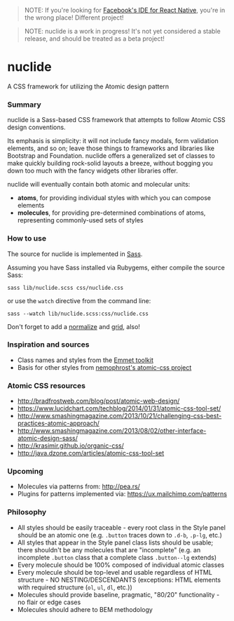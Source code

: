 > NOTE: If you're looking for [Facebook's IDE for React Native](http://nuclide.io/),
you're in the wrong place! Different project!

> NOTE: nuclide is a work in progress! It's not yet considered a stable release,
and should be treated as a beta project!

# nuclide

A CSS framework for utilizing the Atomic design pattern

### Summary

nuclide is a Sass-based CSS framework that attempts to follow Atomic CSS design
conventions.

Its emphasis is simplicity: it will not include fancy modals, form validation
elements, and so on; leave those things to frameworks and libraries like
Bootstrap and Foundation. nuclide offers a generalized set of classes to make
quickly building rock-solid layouts a breeze, without bogging you down too much
with the fancy widgets other libraries offer.

nuclide will eventually contain both atomic and molecular units:

- **atoms**, for providing individual styles with which you can compose elements
- **molecules**, for providing pre-determined combinations of atoms, representing commonly-used sets of styles

### How to use

The source for nuclide is implemented in [Sass](http://sass-lang.com/).

Assuming you have Sass installed via Rubygems, either compile the source Sass:

```
sass lib/nuclide.scss css/nuclide.css
```

or use the `watch` directive from the command line:

```
sass --watch lib/nuclide.scss:css/nuclide.css
```

Don't forget to add a [normalize](http://necolas.github.io/normalize.css/) and
[grid](http://responsive.gs/), also!

### Inspiration and sources

- Class names and styles from the [Emmet toolkit](http://docs.emmet.io/cheat-sheet/)
- Basis for other styles from [nemophrost's atomic-css project](https://github.com/nemophrost/atomic-css)

### Atomic CSS resources

- http://bradfrostweb.com/blog/post/atomic-web-design/
- https://www.lucidchart.com/techblog/2014/01/31/atomic-css-tool-set/
- http://www.smashingmagazine.com/2013/10/21/challenging-css-best-practices-atomic-approach/
- http://www.smashingmagazine.com/2013/08/02/other-interface-atomic-design-sass/
- http://krasimir.github.io/organic-css/
- http://java.dzone.com/articles/atomic-css-tool-set

### Upcoming

- Molecules via patterns from: http://pea.rs/
- Plugins for patterns implemented via: https://ux.mailchimp.com/patterns

### Philosophy

- All styles should be easily traceable - every root class in the Style panel should be an atomic one (e.g. `.button` traces down to `.d-b`, `.p-lg`, etc.)
- All styles that appear in the Style panel class lists should be usable; there shouldn't be any molecules
that are "incomplete" (e.g. an incomplete `.button` class that a complete class `.button--lg` extends)
- Every molecule should be 100% composed of individual atomic classes
- Every molecule should be top-level and usable regardless of HTML structure - NO NESTING/DESCENDANTS (exceptions: HTML elements with required structure (`ol`, `ul`, `dl`, etc.))
- Molecules should provide baseline, pragmatic, "80/20" functionality - no flair or edge cases
- Molecules should adhere to BEM methodology
